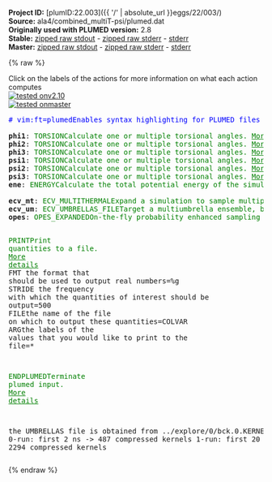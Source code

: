 **Project ID:** [plumID:22.003]({{ '/' | absolute_url }}eggs/22/003/)  
**Source:** ala4/combined_multiT-psi/plumed.dat  
**Originally used with PLUMED version:** 2.8  
**Stable:** [zipped raw stdout](plumed.dat.plumed.stdout.txt.zip) - [zipped raw stderr](plumed.dat.plumed.stderr.txt.zip) - [stderr](plumed.dat.plumed.stderr)  
**Master:** [zipped raw stdout](plumed.dat.plumed_master.stdout.txt.zip) - [zipped raw stderr](plumed.dat.plumed_master.stderr.txt.zip) - [stderr](plumed.dat.plumed_master.stderr)  

{% raw %}
<div class="plumedpreheader">
<div class="headerInfo" id="value_details_data/ala4/combined_multiT-psi/plumed.dat"> Click on the labels of the actions for more information on what each action computes </div>
<div class="containerBadge">
<div class="headerBadge"><a href="plumed.dat.plumed.stderr"><img src="https://img.shields.io/badge/v2.10-passing-green.svg" alt="tested onv2.10" /></a></div>
<div class="headerBadge"><a href="plumed.dat.plumed_master.stderr"><img src="https://img.shields.io/badge/master-passing-green.svg" alt="tested onmaster" /></a></div>
</div>
</div>
<pre class="plumedlisting">
<span class="plumedtooltip" style="color:blue"># vim:ft=plumed<span class="right">Enables syntax highlighting for PLUMED files in vim. See <a href="https://www.plumed.org/doc-master/user-doc/html/vim">here for more details. </a><i></i></span></span>
<br/><b name="data/ala4/combined_multiT-psi/plumed.datphi1" onclick='showPath("data/ala4/combined_multiT-psi/plumed.dat","data/ala4/combined_multiT-psi/plumed.datphi1","data/ala4/combined_multiT-psi/plumed.datphi1","brown")'>phi1</b>: <span class="plumedtooltip" style="color:green">TORSION<span class="right">Calculate one or multiple torsional angles. <a href="https://www.plumed.org/doc-master/user-doc/html/TORSION" style="color:green">More details</a><i></i></span></span> <span class="plumedtooltip">ATOMS<span class="right">the four atoms involved in the torsional angle<i></i></span></span>=5,7,9,15
<span style="display:none;" id="data/ala4/combined_multiT-psi/plumed.datphi1">The TORSION action with label <b>phi1</b> calculates the following quantities:<table  align="center" frame="void" width="95%" cellpadding="5%"><tr><td width="5%"><b> Quantity </b>  </td><td><b> Description </b> </td></tr><tr><td width="5%">phi1.value</td><td>the TORSION involving these atoms</td></tr></table></span><b name="data/ala4/combined_multiT-psi/plumed.datphi2" onclick='showPath("data/ala4/combined_multiT-psi/plumed.dat","data/ala4/combined_multiT-psi/plumed.datphi2","data/ala4/combined_multiT-psi/plumed.datphi2","brown")'>phi2</b>: <span class="plumedtooltip" style="color:green">TORSION<span class="right">Calculate one or multiple torsional angles. <a href="https://www.plumed.org/doc-master/user-doc/html/TORSION" style="color:green">More details</a><i></i></span></span> <span class="plumedtooltip">ATOMS<span class="right">the four atoms involved in the torsional angle<i></i></span></span>=15,17,19,25
<span style="display:none;" id="data/ala4/combined_multiT-psi/plumed.datphi2">The TORSION action with label <b>phi2</b> calculates the following quantities:<table  align="center" frame="void" width="95%" cellpadding="5%"><tr><td width="5%"><b> Quantity </b>  </td><td><b> Description </b> </td></tr><tr><td width="5%">phi2.value</td><td>the TORSION involving these atoms</td></tr></table></span><b name="data/ala4/combined_multiT-psi/plumed.datphi3" onclick='showPath("data/ala4/combined_multiT-psi/plumed.dat","data/ala4/combined_multiT-psi/plumed.datphi3","data/ala4/combined_multiT-psi/plumed.datphi3","brown")'>phi3</b>: <span class="plumedtooltip" style="color:green">TORSION<span class="right">Calculate one or multiple torsional angles. <a href="https://www.plumed.org/doc-master/user-doc/html/TORSION" style="color:green">More details</a><i></i></span></span> <span class="plumedtooltip">ATOMS<span class="right">the four atoms involved in the torsional angle<i></i></span></span>=25,27,29,35
<span style="display:none;" id="data/ala4/combined_multiT-psi/plumed.datphi3">The TORSION action with label <b>phi3</b> calculates the following quantities:<table  align="center" frame="void" width="95%" cellpadding="5%"><tr><td width="5%"><b> Quantity </b>  </td><td><b> Description </b> </td></tr><tr><td width="5%">phi3.value</td><td>the TORSION involving these atoms</td></tr></table></span><b name="data/ala4/combined_multiT-psi/plumed.datpsi1" onclick='showPath("data/ala4/combined_multiT-psi/plumed.dat","data/ala4/combined_multiT-psi/plumed.datpsi1","data/ala4/combined_multiT-psi/plumed.datpsi1","brown")'>psi1</b>: <span class="plumedtooltip" style="color:green">TORSION<span class="right">Calculate one or multiple torsional angles. <a href="https://www.plumed.org/doc-master/user-doc/html/TORSION" style="color:green">More details</a><i></i></span></span> <span class="plumedtooltip">ATOMS<span class="right">the four atoms involved in the torsional angle<i></i></span></span>=7,9,15,17
<span style="display:none;" id="data/ala4/combined_multiT-psi/plumed.datpsi1">The TORSION action with label <b>psi1</b> calculates the following quantities:<table  align="center" frame="void" width="95%" cellpadding="5%"><tr><td width="5%"><b> Quantity </b>  </td><td><b> Description </b> </td></tr><tr><td width="5%">psi1.value</td><td>the TORSION involving these atoms</td></tr></table></span><b name="data/ala4/combined_multiT-psi/plumed.datpsi2" onclick='showPath("data/ala4/combined_multiT-psi/plumed.dat","data/ala4/combined_multiT-psi/plumed.datpsi2","data/ala4/combined_multiT-psi/plumed.datpsi2","brown")'>psi2</b>: <span class="plumedtooltip" style="color:green">TORSION<span class="right">Calculate one or multiple torsional angles. <a href="https://www.plumed.org/doc-master/user-doc/html/TORSION" style="color:green">More details</a><i></i></span></span> <span class="plumedtooltip">ATOMS<span class="right">the four atoms involved in the torsional angle<i></i></span></span>=17,19,25,27
<span style="display:none;" id="data/ala4/combined_multiT-psi/plumed.datpsi2">The TORSION action with label <b>psi2</b> calculates the following quantities:<table  align="center" frame="void" width="95%" cellpadding="5%"><tr><td width="5%"><b> Quantity </b>  </td><td><b> Description </b> </td></tr><tr><td width="5%">psi2.value</td><td>the TORSION involving these atoms</td></tr></table></span><b name="data/ala4/combined_multiT-psi/plumed.datpsi3" onclick='showPath("data/ala4/combined_multiT-psi/plumed.dat","data/ala4/combined_multiT-psi/plumed.datpsi3","data/ala4/combined_multiT-psi/plumed.datpsi3","brown")'>psi3</b>: <span class="plumedtooltip" style="color:green">TORSION<span class="right">Calculate one or multiple torsional angles. <a href="https://www.plumed.org/doc-master/user-doc/html/TORSION" style="color:green">More details</a><i></i></span></span> <span class="plumedtooltip">ATOMS<span class="right">the four atoms involved in the torsional angle<i></i></span></span>=27,29,35,37
<span style="display:none;" id="data/ala4/combined_multiT-psi/plumed.datpsi3">The TORSION action with label <b>psi3</b> calculates the following quantities:<table  align="center" frame="void" width="95%" cellpadding="5%"><tr><td width="5%"><b> Quantity </b>  </td><td><b> Description </b> </td></tr><tr><td width="5%">psi3.value</td><td>the TORSION involving these atoms</td></tr></table></span><b name="data/ala4/combined_multiT-psi/plumed.datene" onclick='showPath("data/ala4/combined_multiT-psi/plumed.dat","data/ala4/combined_multiT-psi/plumed.datene","data/ala4/combined_multiT-psi/plumed.datene","brown")'>ene</b>: <span class="plumedtooltip" style="color:green">ENERGY<span class="right">Calculate the total potential energy of the simulation box. <a href="https://www.plumed.org/doc-master/user-doc/html/ENERGY" style="color:green">More details</a><i></i></span></span>
<br/><span style="display:none;" id="data/ala4/combined_multiT-psi/plumed.datene">The ENERGY action with label <b>ene</b> calculates something</span><b name="data/ala4/combined_multiT-psi/plumed.datecv_mt" onclick='showPath("data/ala4/combined_multiT-psi/plumed.dat","data/ala4/combined_multiT-psi/plumed.datecv_mt","data/ala4/combined_multiT-psi/plumed.datecv_mt","brown")'>ecv_mt</b>: <span class="plumedtooltip" style="color:green">ECV_MULTITHERMAL<span class="right">Expand a simulation to sample multiple temperatures simultaneously. <a href="https://www.plumed.org/doc-master/user-doc/html/ECV_MULTITHERMAL" style="color:green">More details</a><i></i></span></span> <span class="plumedtooltip">ARG<span class="right">the label of the internal energy of the system<i></i></span></span>=<b name="data/ala4/combined_multiT-psi/plumed.datene">ene</b> <span class="plumedtooltip">TEMP_MAX<span class="right">the maximum of the temperature range<i></i></span></span>=1000
<span style="display:none;" id="data/ala4/combined_multiT-psi/plumed.datecv_mt">The ECV_MULTITHERMAL action with label <b>ecv_mt</b> calculates the following quantities:<table  align="center" frame="void" width="95%" cellpadding="5%"><tr><td width="5%"><b> Quantity </b>  </td><td><b> Description </b> </td></tr><tr><td width="5%">ecv_mt..#!custom</td><td>the names of the output components for this action depend on the actions input file see the example inputs below for details</td></tr></table></span><b name="data/ala4/combined_multiT-psi/plumed.datecv_um" onclick='showPath("data/ala4/combined_multiT-psi/plumed.dat","data/ala4/combined_multiT-psi/plumed.datecv_um","data/ala4/combined_multiT-psi/plumed.datecv_um","brown")'>ecv_um</b>: <span class="plumedtooltip" style="color:green">ECV_UMBRELLAS_FILE<span class="right">Target a multiumbrella ensemble, by combining systems each with a parabolic bias potential at a different location. <a href="https://www.plumed.org/doc-master/user-doc/html/ECV_UMBRELLAS_FILE" style="color:green">More details</a><i></i></span></span> <span class="plumedtooltip">ARG<span class="right">the labels of the scalar values that are input to this action<i></i></span></span>=<b name="data/ala4/combined_multiT-psi/plumed.datpsi1">psi1</b>,<b name="data/ala4/combined_multiT-psi/plumed.datpsi2">psi2</b>,<b name="data/ala4/combined_multiT-psi/plumed.datpsi3">psi3</b> <span class="plumedtooltip">FILE<span class="right">the name of the file containing the umbrellas<i></i></span></span>=UMBRELLAS
<span style="display:none;" id="data/ala4/combined_multiT-psi/plumed.datecv_um">The ECV_UMBRELLAS_FILE action with label <b>ecv_um</b> calculates the following quantities:<table  align="center" frame="void" width="95%" cellpadding="5%"><tr><td width="5%"><b> Quantity </b>  </td><td><b> Description </b> </td></tr><tr><td width="5%">ecv_um..#!custom</td><td>the names of the output components for this action depend on the actions input file see the example inputs below for details</td></tr></table></span><b name="data/ala4/combined_multiT-psi/plumed.datopes" onclick='showPath("data/ala4/combined_multiT-psi/plumed.dat","data/ala4/combined_multiT-psi/plumed.datopes","data/ala4/combined_multiT-psi/plumed.datopes","brown")'>opes</b>: <span class="plumedtooltip" style="color:green">OPES_EXPANDED<span class="right">On-the-fly probability enhanced sampling with expanded ensembles for the target distribution. <a href="https://www.plumed.org/doc-master/user-doc/html/OPES_EXPANDED" style="color:green">More details</a><i></i></span></span> <span class="plumedtooltip">ARG<span class="right">the label of the ECVs that define the expansion<i></i></span></span>=(ecv_.*) <span class="plumedtooltip">PACE<span class="right">how often the bias is updated<i></i></span></span>=500

<span style="display:none;" id="data/ala4/combined_multiT-psi/plumed.datopes">The OPES_EXPANDED action with label <b>opes</b> calculates the following quantities:<table  align="center" frame="void" width="95%" cellpadding="5%"><tr><td width="5%"><b> Quantity </b>  </td><td><b> Description </b> </td></tr><tr><td width="5%">opes.bias</td><td>the instantaneous value of the bias potential</td></tr></table></span><span class="plumedtooltip" style="color:green">PRINT<span class="right">Print quantities to a file. <a href="https://www.plumed.org/doc-master/user-doc/html/PRINT" style="color:green">More details</a><i></i></span></span> <span class="plumedtooltip">FMT<span class="right"> the format that should be used to output real numbers<i></i></span></span>=%g <span class="plumedtooltip">STRIDE<span class="right"> the frequency with which the quantities of interest should be output<i></i></span></span>=500 <span class="plumedtooltip">FILE<span class="right">the name of the file on which to output these quantities<i></i></span></span>=COLVAR <span class="plumedtooltip">ARG<span class="right">the labels of the values that you would like to print to the file<i></i></span></span>=*

<span style="display:none;" id="data/ala4/combined_multiT-psi/plumed.dat">The PRINT action with label <b></b> calculates something</span><span class="plumedtooltip" style="color:green">ENDPLUMED<span class="right">Terminate plumed input. <a href="https://www.plumed.org/doc-master/user-doc/html/ENDPLUMED" style="color:green">More details</a><i></i></span></span><span style="color:blue" class="comment">

the UMBRELLAS file is obtained from ../explore/0/bck.0.KERNELS.0
0-run:
  first 2 ns -&gt; 487 compressed kernels
1-run:
  first 20 ns -&gt; 2294 compressed kernels
</span></pre>
{% endraw %}
